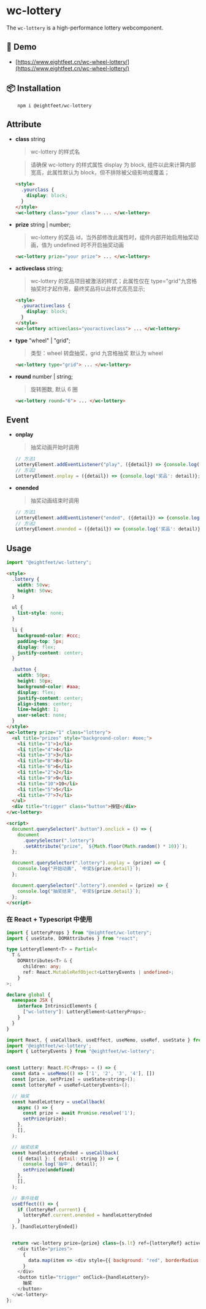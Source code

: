 # wc-lottery

The `wc-lottery` is a high-performance lottery webcomponent.

## 🎡 Demo

- [https://www.eightfeet.cn/wc-wheel-lottery/](https://www.eightfeet.cn/wc-wheel-lottery/)

## 📦 Installation

```shell
    npm i @eightfeet/wc-lottery
```

## Attribute

- **class** string

  > wc-lottery 的样式名

  > 请确保 wc-lottery 的样式属性 display 为 block, 组件以此来计算内部宽高，此属性默认为 block，但不排除被父级影响或覆盖；

  ```html
  <style>
    .yourclass {
      display: block;
    }
  </style>
  <wc-lottery class="your class"> ... </wc-lottery>
  ```

- **prize** string | number;
  > wc-lottery 的奖品 id，当外部修改此属性时，组件内部开始启用抽奖动画，值为 undefined 时不开启抽奖动画
  ```html
  <wc-lottery prize="your prize"> ... </wc-lottery>
  ```
- **activeclass** string;
  > wc-lottery 的奖品项目被激活的样式；此属性仅在 type="grid"九宫格抽奖时才起作用，最终奖品将以此样式高亮显示;
  ```html
  <style>
    .youractiveclass {
      display: block;
    }
  </style>
  <wc-lottery activeclass="youractiveclass"> ... </wc-lottery>
  ```
- **type** "wheel" | "grid";

  > 类型：wheel 转盘抽奖，grid 九宫格抽奖 默认为 wheel

  ```html
  <wc-lottery type="grid"> ... </wc-lottery>
  ```

- **round** number | string;
  > 旋转圈数, 默认 6 圈
  ```html
  <wc-lottery round="6"> ... </wc-lottery>
  ```

## Event

- **onplay**

  > 抽奖动画开始时调用

  ```javascript
  // 方法1
  LotteryElement.addEventListener("play", ({detail}) => {console.log('奖品': detail)});
  // 方法2
  LotteryElement.onplay = ({detail}) => {console.log('奖品': detail)};
  ```

- **onended**
  > 抽奖动画结束时调用
  ```javascript
  // 方法1
  LotteryElement.addEventListener("ended", ({detail}) => {console.log('奖品': detail)});
  // 方法2
  LotteryElement.onended = ({detail}) => {console.log('奖品': detail)};
  ```

## Usage

```js
import "@eightfeet/wc-lottery";
```

```html
<style>
  .lottery {
    width: 50vw;
    height: 50vw;
  }

  ul {
    list-style: none;
  }

  li {
    background-color: #ccc;
    padding-top: 5px;
    display: flex;
    justify-content: center;
  }

  .button {
    width: 50px;
    height: 50px;
    background-color: #aaa;
    display: flex;
    justify-content: center;
    align-items: center;
    line-height: 1;
    user-select: none;
  }
</style>
<wc-lottery prize="1" class="lottery">
  <ul title="prizes" style="background-color: #eee;">
    <li title="1">1</li>
    <li title="4">4</li>
    <li title="3">3</li>
    <li title="8">8</li>
    <li title="6">6</li>
    <li title="2">2</li>
    <li title="9">9</li>
    <li title="10">10</li>
    <li title="5">5</li>
    <li title="7">7</li>
  </ul>
  <div title="trigger" class="button">按钮</div>
</wc-lottery>

<script>
  document.querySelector(".button").onclick = () => {
    document
      .querySelector(".lottery")
      .setAttribute("prize", `${Math.floor(Math.random() * 10)}`);
  };

  document.querySelector(".lottery").onplay = (prize) => {
    console.log("开始动画", `中奖${prize.detail}`);
  };

  document.querySelector(".lottery").onended = (prize) => {
    console.log("抽奖结束", `中奖${prize.detail}`);
  };
</script>
```

### 在 React + Typescript 中使用

```typescript
import { LotteryProps } from "@eightfeet/wc-lottery";
import { useState, DOMAttributes } from "react";

type LotteryElement<T> = Partial<
  T &
    DOMAttributes<T> & {
      children: any;
      ref: React.MutableRefObject<LotteryEvents | undefined>;
    }
>;

declare global {
  namespace JSX {
    interface IntrinsicElements {
      ["wc-lottery"]: LotteryElement<LotteryProps>;
    }
  }
}
```

```javascript
import React, { useCallback, useEffect, useMemo, useRef, useState } from "react";
import '@eightfeet/wc-lottery';
import { LotteryEvents } from "@eightfeet/wc-lottery";


const Lottery: React.FC<Props> = () => {
  const data = useMemo(() => ['1', '2', '3', '4'], [])
  const [prize, setPrize] = useState<string>();
  const lotteryRef = useRef<LotteryEvents>();

  // 抽奖
  const handleLottery = useCallback(
    async () => {
      const prize = await Promise.resolve('1');
      setPrize(prize);
    },
    [],
  );

  // 抽奖结束
  const handleLotteryEnded = useCallback(
    ({ detail }: { detail: string }) => {
      console.log('抽中', detail);
      setPrize(undefined)
    },
    [],
  );

  // 事件挂载
  useEffect(() => {
    if (lotteryRef.current) {
      lotteryRef.current.onended = handleLotteryEnded
    }
  }, [handleLotteryEnded])


  return <wc-lottery prize={prize} class={s.lt} ref={lotteryRef} activeclass={s.act} type="wheel" round={5}>
    <div title="prizes">
      {
        data.map(item => <div style={{ background: "red", borderRadius: 100 }} key={item} title={item}>{item}</div>)
      }
    </div>
    <button title="trigger" onClick={handleLottery}>
      抽奖
    </button>
  </wc-lottery>
};

```
